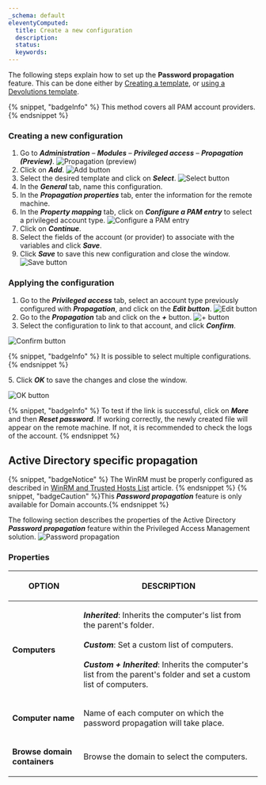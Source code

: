 ```yaml
---
_schema: default
eleventyComputed:
  title: Create a new configuration
  description:
  status:
  keywords:
---
```

The following steps explain how to set up the **Password propagation** feature. This can be done either by [Creating a template](#creating-a-new-configuration), or [using a Devolutions template](/pam/server/propagation-scripts/import-propagation-script-template/).

{% snippet, "badgeInfo" %}
This method covers all PAM account providers.
{% endsnippet %}

### Creating a new configuration

1. Go to ***Administration*** – ***Modules*** – ***Privileged access*** – ***Propagation (Preview)***. ![Propagation (preview)](https://cdnweb.devolutions.net/docs/DVLS4054_2024_2.png "Propagation &#40;preview&#41;")
2. Click on ***Add***. ![Add button](https://cdnweb.devolutions.net/docs/DVLS4049_2024_2.png "Add button")
3. Select the desired template and click on ***Select***. ![Select button](https://cdnweb.devolutions.net/docs/DVLS4055_2024_2.png "Select button")
4. In the ***General*** tab, name this configuration.
5. In the ***Propagation properties*** tab, enter the information for the remote machine.
6. In the ***Property mapping*** tab, click on ***Configure a PAM entry*** to select a privileged account type. ![Configure a PAM entry](https://cdnweb.devolutions.net/docs/docs_en_kb_KB0103.png "Configure a PAM entry")
7. Click on ***Continue***.
8. Select the fields of the account (or provider) to associate with the variables and click ***Save***.
9. Click ***Save*** to save this new configuration and close the window. ![Save button](https://cdnweb.devolutions.net/docs/docs_en_kb_KB0104.png "Save button")

### Applying the configuration

1. Go to the ***Privileged access*** tab, select an account type previously configured with ***Propagation***, and click on the ***Edit button***. ![Edit button](https://cdnweb.devolutions.net/docs/DVLS4056_2024_2.png "Edit button")
2. Go to the ***Propagation*** tab and click on the ***\+*** button. ![+ button](https://cdnweb.devolutions.net/docs/docs_en_kb_KB0105.png "+ button")
3. Select the configuration to link to that account, and click ***Confirm***.

![Confirm button](https://cdnweb.devolutions.net/docs/docs_en_kb_KB0106.png "Confirm button")

{% snippet, "badgeInfo" %}
It is possible to select multiple configurations.
{% endsnippet %}

5\. Click ***OK*** to save the changes and close the window.

![OK button](https://cdnweb.devolutions.net/docs/docs_en_kb_KB0107.png "OK button")

{% snippet, "badgeInfo" %}
To test if the link is successful, click on ***More*** and then ***Reset password***. If working correctly, the newly created file will appear on the remote machine. If not, it is recommended to check the logs of the account.
{% endsnippet %}

## Active Directory specific propagation

{% snippet, "badgeNotice" %}
The WinRM must be properly configured as described in [WinRM and Trusted Hosts List](/server/kb/how-to-articles/winrm-trustedhostslist/) article.
{% endsnippet %} {% snippet, "badgeCaution" %}This ***Password propagation*** feature is only available for Domain accounts.{% endsnippet %}

The following section describes the properties of the Active Directory ***Password propagation*** feature within the Privileged Access Management solution. ![Password propagation](https://cdnweb.devolutions.net/docs/docs_en_server_ServerOp8174.png "Password propagation")

### Properties

<table><thead><tr><th><p>OPTION</p></th><th><p>DESCRIPTION</p></th></tr></thead><tbody><tr><td><p><strong>Computers</strong></p></td><td><p><em><strong>Inherited</strong></em>: Inherits the computer's list from the parent's folder.<br /><br /><em><strong>Custom</strong></em>: Set a custom list of computers.<br /><br /><em><strong>Custom + Inherited</strong></em>: Inherits the computer's list from the parent's folder and set a custom list of computers.</p></td></tr><tr><td><p><strong>Computer name</strong></p></td><td><p>Name of each computer on which the password propagation will take place.</p></td></tr><tr><td><p><strong>Browse domain containers</strong></p></td><td><p>Browse the domain to select the computers.</p></td></tr></tbody></table>

&nbsp;